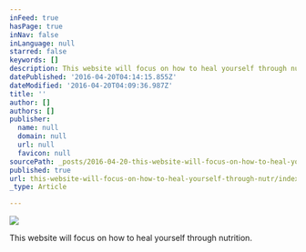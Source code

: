 ```yaml
---
inFeed: true
hasPage: true
inNav: false
inLanguage: null
starred: false
keywords: []
description: This website will focus on how to heal yourself through nutrition.
datePublished: '2016-04-20T04:14:15.855Z'
dateModified: '2016-04-20T04:09:36.987Z'
title: ''
author: []
authors: []
publisher:
  name: null
  domain: null
  url: null
  favicon: null
sourcePath: _posts/2016-04-20-this-website-will-focus-on-how-to-heal-yourself-through-nutr.md
published: true
url: this-website-will-focus-on-how-to-heal-yourself-through-nutr/index.html
_type: Article

---
```

![](https://the-grid-user-content.s3-us-west-2.amazonaws.com/ffa4d0b8-f338-4c0f-b8b8-220a158b2bc5.jpg)

This website will focus on how to heal yourself through nutrition.